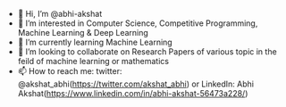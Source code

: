- 👋 Hi, I’m @abhi-akshat
- 👀 I’m interested in Computer Science, Competitive Programming, Machine Learning & Deep Learning
- 🌱 I’m currently learning Machine Learning
- 💞️ I’m looking to collaborate on Research Papers of various topic in the feild of machine learning or mathematics
- 📫 How to reach me: twitter: @akshat_abhi(https://twitter.com/akshat_abhi) or LinkedIn: Abhi Akshat(https://www.linkedin.com/in/abhi-akshat-56473a228/)
